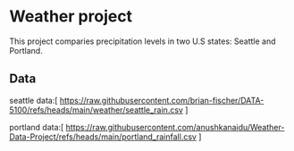 # Weather project

This project comparies precipitation levels in two U.S states: Seattle and Portland.

## Data 

seattle data:[ https://raw.githubusercontent.com/brian-fischer/DATA-5100/refs/heads/main/weather/seattle_rain.csv ]

portland data:[ https://raw.githubusercontent.com/anushkanaidu/Weather-Data-Project/refs/heads/main/portland_rainfall.csv ]
